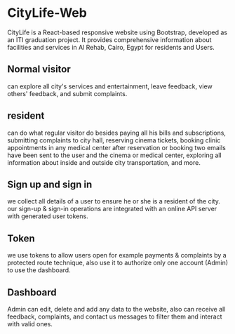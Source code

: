 # CityLife-Web

CityLife is a React-based responsive website using Bootstrap, developed as an ITI graduation project. It provides comprehensive information about facilities and services in Al Rehab, Cairo, Egypt for residents and Users.

## Normal visitor
can explore all city's services and entertainment, leave feedback, view others' feedback, and submit complaints.

## resident
can do what regular visitor do besides paying all his bills and subscriptions, submitting complaints to city hall, reserving cinema tickets, booking clinic appointments in any medical center after reservation or booking two emails have been sent to the user and the cinema or medical center, exploring all information about inside and outside city transportation, and more.

## Sign up and sign in
we collect all details of a user to ensure he or she is a resident of the city.
our sign-up & sign-in operations are integrated with an online API server with generated user tokens.

## Token
we use tokens to allow users open for example payments & complaints by a protected route technique, also use it to authorize only one account (Admin) to use the dashboard.

## Dashboard
Admin can edit, delete and add any data to the website, also can receive all feedback, complaints, and contact us messages to filter them and interact with valid ones.

